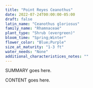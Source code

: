 ```yaml
---
title: "Point Reyes Ceanothus"
date: 2022-07-24T00:00:00-05:00
draft: false
latin_name: "Ceanothus gloriosus"
family_name: "Rhamnaceae"
plant_type: "Shrub (evergreen)"
bloom_time: "Spring;Winter"
flower_color: "Blue;Purple"
size_at_maturity: "1-3 ft"
water_needs: "None"
additional_characteristices_notes: ""
---
```


SUMMARY goes here.

<!--more-->

CONTENT goes here.